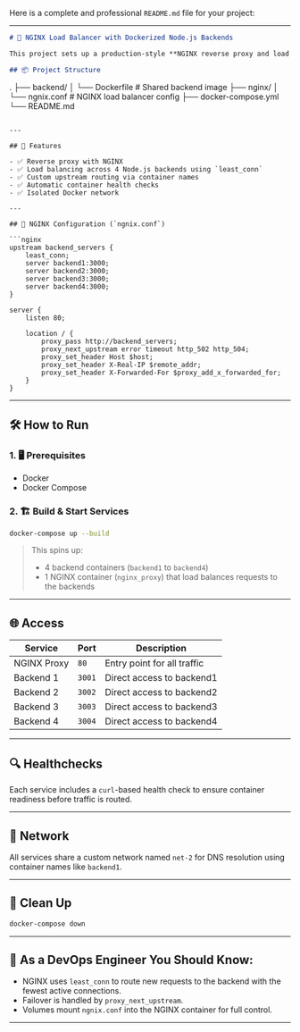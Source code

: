 Here is a complete and professional `README.md` file for your project:

---

```markdown
# 🐳 NGINX Load Balancer with Dockerized Node.js Backends

This project sets up a production-style **NGINX reverse proxy and load balancer** in front of **four Dockerized backend services** using **Docker Compose**.

## 📦 Project Structure
```

.
├── backend/
│ └── Dockerfile # Shared backend image
├── nginx/
│ └── ngnix.conf # NGINX load balancer config
├── docker-compose.yml
└── README.md

````

---

## 🚀 Features

- ✅ Reverse proxy with NGINX
- ✅ Load balancing across 4 Node.js backends using `least_conn`
- ✅ Custom upstream routing via container names
- ✅ Automatic container health checks
- ✅ Isolated Docker network

---

## 🔧 NGINX Configuration (`ngnix.conf`)

```nginx
upstream backend_servers {
    least_conn;
    server backend1:3000;
    server backend2:3000;
    server backend3:3000;
    server backend4:3000;
}

server {
    listen 80;

    location / {
        proxy_pass http://backend_servers;
        proxy_next_upstream error timeout http_502 http_504;
        proxy_set_header Host $host;
        proxy_set_header X-Real-IP $remote_addr;
        proxy_set_header X-Forwarded-For $proxy_add_x_forwarded_for;
    }
}
````

---

## 🛠 How to Run

### 1. 🖥 Prerequisites

- Docker
- Docker Compose

### 2. 🏗 Build & Start Services

```bash
docker-compose up --build
```

> This spins up:
>
> - 4 backend containers (`backend1` to `backend4`)
> - 1 NGINX container (`nginx_proxy`) that load balances requests to the backends

---

## 🌐 Access

| Service     | Port   | Description                 |
| ----------- | ------ | --------------------------- |
| NGINX Proxy | `80`   | Entry point for all traffic |
| Backend 1   | `3001` | Direct access to backend1   |
| Backend 2   | `3002` | Direct access to backend2   |
| Backend 3   | `3003` | Direct access to backend3   |
| Backend 4   | `3004` | Direct access to backend4   |

---

## 🔍 Healthchecks

Each service includes a `curl`-based health check to ensure container readiness before traffic is routed.

---

## 📡 Network

All services share a custom network named `net-2` for DNS resolution using container names like `backend1`.

---

## 🧼 Clean Up

```bash
docker-compose down
```

---

## 🧠 As a DevOps Engineer You Should Know:

- NGINX uses `least_conn` to route new requests to the backend with the fewest active connections.
- Failover is handled by `proxy_next_upstream`.
- Volumes mount `ngnix.conf` into the NGINX container for full control.

---
